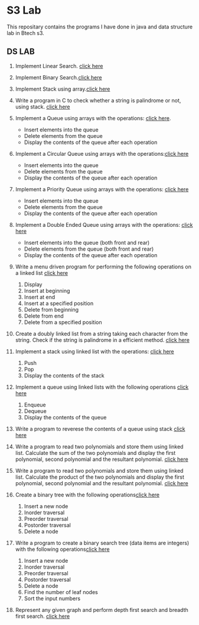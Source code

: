 # S3 Lab
This repositary contains the programs I have done in java and data structure lab in Btech s3.

## DS LAB
1. Implement Linear Search. [click here](ds_lab/lin_srch.c)
2. Implement Binary Search.[click here](ds_lab/bin_srch.c)
3. Implement Stack using array.[click here](ds_lab/stack.c)
4. Write a program in C to check whether a string is palindrome or not, using stack. [click here](ds_lab/palindrome.c)
5. Implement a Queue using arrays with the operations: [click here](ds_lab/que.c). 
   + Insert elements into the queue 
   + Delete elements from the queue 
   + Display the contents of the queue after each operation 
6. Implement a Circular Queue using arrays with the operations:[click here](ds_lab/cirque.c)
   + Insert elements into the queue
   + Delete elements from the queue
   + Display the contents of the queue after each operation 
7. Implement a Priority Queue using arrays with the operations: [click here](ds_lab/prique.c)
   + Insert elements into the queue
   + Delete elements from the queue
   + Display the contents of the queue after each operation 
8. Implement a Double Ended Queue using arrays with the operations: [click here](ds_lab/doubleque.c)
     + Insert elements into the queue (both front and rear)
     + Delete elements from the queue (both front and rear)
     + Display the contents of the queue after each operation 
9. Write a menu driven program for performing the following operations on a linked list [click here](ds_lab/linked_list.c)
   1. Display
   2. Insert at beginning
   3. Insert at end
   4. Insert at a specified position
   5. Delete from beginning
   6. Delete from end
   7. Delete from a specified position


10. Create a doubly linked list from a string taking each character from the string. Check if the string is palindrome in a efficient method. [click here](ds_lab/dLpallindrome.c)
11. Implement a stack using linked list with the operations: [click here](ds_lab/Llstack.c)
    1. Push
    2. Pop
    3. Display the contents of the stack
12. Implement a queue using linked lists with the following operations [click here](ds_lab/lLqueue.c)
       1. Enqueue
       2. Dequeue
       3. Display the contents of the queue
13. Write a program to reverese the contents of a queue using stack [click here](ds_lab/lLrevque.c)
14. Write a program to read two polynomials and store them using linked list. Calculate the sum of the two polynomials and display the first polynomial, second polynomial and the resultant polynomial. [click here](ds_lab/lLpolyadd.c)
15. Write a program to read two polynomials and store them using linked list. Calculate the product of the two polynomials and display the first polynomial, second polynomial and the resultant polynomial. [click here](ds_lab/lLpolymulti.c)
16. Create a binary tree with the following operations[click here](ds_lab/bt.c)
    1. Insert a new node
    2. Inorder traversal
    3. Preorder traversal
    4. Postorder traversal
    5. Delete a node

17. Write a program to create a binary search tree (data items are integers) with the following operations[click here](ds_lab/bst.c)
    1. Insert a new node
    2. Inorder traversal
    3. Preorder traversal
    4. Postorder traversal
    5. Delete a node
    6. Find the number of leaf nodes
    7. Sort the input numbers 

18. Represent any given graph and perform depth first search and breadth first search. [click here](ds_lab/graph.c)